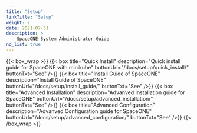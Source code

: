 ```yaml
---
title: "Setup"
linkTitle: "Setup"
weight: 2
date: 2021-07-31
description: >
    SpaceONE System Administrator Guide
no_list: true
---
```


{{< box_wrap >}}
{{< box title="Quick Install" description="Quick install guide for SpaceONE with minikube" buttonUrl="/docs/setup/quick_install/" buttonTxt="See" />}}
{{< box title="Install Guide of SpaceONE" description="Install Guide of SpaceONE" buttonUrl="/docs/setup/install_guide/" buttonTxt="See" />}}
{{< box title="Advanced Installation" description="Advanved Installation guide for SpaceONE" buttonUrl="/docs/setup/advanced_installation/" buttonTxt="See" />}}
{{< box title="Advanced Configuration" description="Advanved Configuration guide for SpaceONE" buttonUrl="/docs/setup/advanced_configuration/" buttonTxt="See" />}}
{{< /box_wrap >}}

